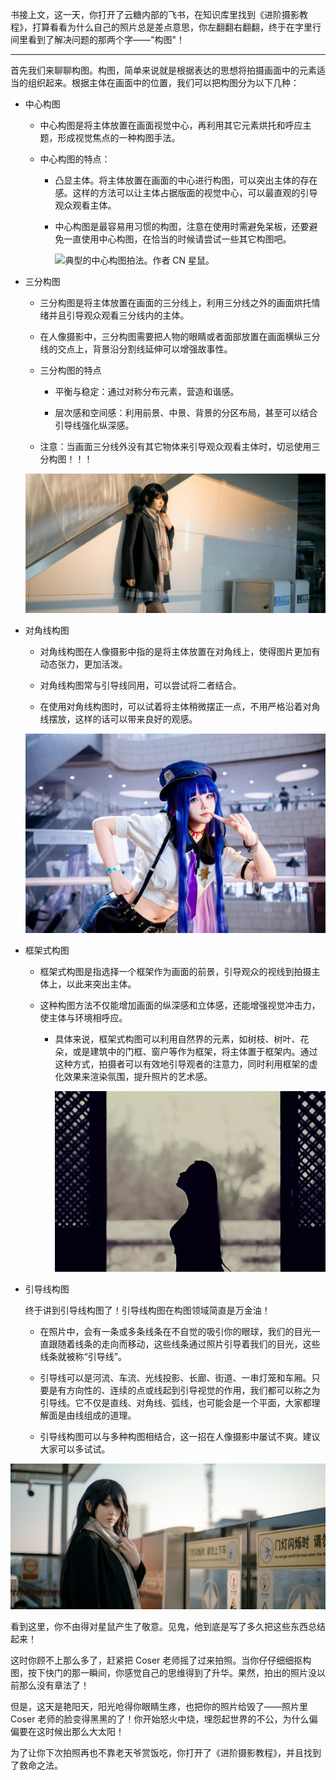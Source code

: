 书接上文，这一天，你打开了云糖内部的飞书，在知识库里找到《进阶摄影教程》，打算看看为什么自己的照片总是差点意思，你左翻翻右翻翻，终于在字里行间里看到了解决问题的那两个字——"构图"！

***

首先我们来聊聊构图。构图，简单来说就是根据表达的思想将拍摄画面中的元素适当的组织起来。根据主体在画面中的位置，我们可以把构图分为以下几种：

* 中心构图

  * 中心构图是将主体放置在画面视觉中心，再利用其它元素烘托和呼应主题，形成视觉焦点的一种构图手法。

  * 中心构图的特点：

    * 凸显主体。将主体放置在画面的中心进行构图，可以突出主体的存在感。这样的方法可以让主体占据版面的视觉中心，可以最直观的引导观众观看主体。

    * 中心构图是最容易用习惯的构图，注意在使用时需避免呆板，还要避免一直使用中心构图，在恰当的时候请尝试一些其它构图吧。

      ![典型的中心构图拍法。作者 CN 星鼠。]()



* 三分构图

  * 三分构图是将主体放置在画面的三分线上，利用三分线之外的画面烘托情绪并且引导观众观看三分线内的主体。

  * 在人像摄影中，三分构图需要把人物的眼睛或者面部放置在画面横纵三分线的交点上，背景沿分割线延伸可以增强故事性。

  * 三分构图的特点

    * 平衡与稳定：通过对称分布元素，营造和谐感。

    * 层次感和空间感：利用前景、中景、背景的分区布局，甚至可以结合引导线强化纵深感。

  * 注意：当画面三分线外没有其它物体来引导观众观看主体时，切忌使用三分构图！！！

  ![典型的三分构图拍法。 作者 CN 浮粼，已获得原作者授权。](images/微信图片_20250614235655.jpg)



* 对角线构图

  * 对角线构图在人像摄影中指的是将主体放置在对角线上，使得图片更加有动态张力，更加活泼。

  * 对角线构图常与引导线同用，可以尝试将二者结合。

  * 在使用对角线构图时，可以试着将主体稍微摆正一点，不用严格沿着对角线摆放，这样的话可以带来良好的观感。

  ![中心构图加上对角线构图显得人物有一股灵动感。作者 CN 七珩。已取得原作者授权。](images/微信图片_20250614234131.jpg)

* 框架式构图

  * 框架式构图是指选择一个框架作为画面的前景，引导观众的视线到拍摄主体上，以此来突出主体。

  * 这种构图方法不仅能增加画面的纵深感和立体感，还能增强视觉冲击力，使主体与环境相呼应。

    * 具体来说，框架式构图可以利用自然界的元素，如树枝、树叶、花朵，或是建筑中的门框、窗户等作为框架，将主体置于框架内。通过这种方式，拍摄者可以有效地引导观者的注意力，同时利用框架的虚化效果来渲染氛围，提升照片的艺术感。

      ![巧妙地将剪影与框架式构图结合，显得富有艺术感。（图源：搜狐）](images/image.png)

* 引导线构图

  终于讲到引导线构图了！引导线构图在构图领域简直是万金油！

  * 在照片中，会有一条或多条线条在不自觉的吸引你的眼球，我们的目光一直跟随着线条的走向而移动，这些线条通过照片引导着我们的目光，这些线条就被称“引导线”。

  * 引导线可以是河流、车流、光线投影、长廊、街道、一串灯笼和车厢。只要是有方向性的、连续的点或线起到引导视觉的作用，我们都可以称之为引导线。它不仅是直线、对角线、弧线，也可能会是一个平面，大家都理解面是由线组成的道理。

  * 引导线构图可以与多种构图相结合，这一招在人像摄影中屡试不爽。建议大家可以多试试。

![将地铁隔离门和背后的玻璃隔断作为引导线，引导观众观看模特。作者 CN 浮粼。已获得原作者授权。](images/微信图片_20250614235646.jpg)

看到这里，你不由得对星鼠产生了敬意。见鬼，他到底是写了多久把这些东西总结起来！

这时你顾不上那么多了，赶紧把 Coser 老师摇了过来拍照。当你仔仔细细抠构图，按下快门的那一瞬间，你感觉自己的思维得到了升华。果然，拍出的照片没以前那么没有章法了！

但是，这天是艳阳天，阳光呛得你眼睛生疼，也把你的照片给毁了——照片里 Coser 老师的脸变得黑黑的了！你开始怒火中烧，埋怨起世界的不公，为什么偏偏要在这时候出那么大太阳！

为了让你下次拍照再也不靠老天爷赏饭吃，你打开了《进阶摄影教程》，并且找到了救命之法。
